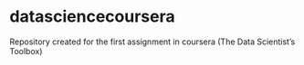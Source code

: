 datasciencecoursera
===================

Repository created for the first assignment in coursera (The Data Scientist’s Toolbox)
